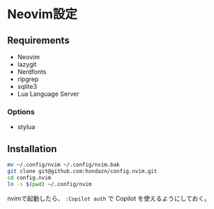 # Neovim設定

## Requirements
- Neovim
- lazygit
- Nerdfonts
- ripgrep
- sqlite3
- Lua Language Server

### Options
- stylua

## Installation
```sh
mv ~/.config/nvim ~/.config/nvim.bak
git clone git@github.com:hondazn/config.nvim.git
cd config.nvim
ln -s $(pwd) ~/.config/nvim
```

nvimで起動したら、 `:Copilot auth` で Copilot を使えるようにしておく。
